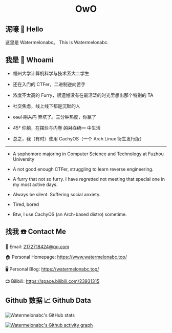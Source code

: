 <h1 align="center"> OwO </h1>

## 泥嚎 👋 Hello

这里是 Watermelonabc。
This is Watermelonabc.

## 我是 🤔 Whoami

- 福州大学计算机科学与技术系大二学生

- 还在入门的 CTFer，二进制逆向苦手

- 浓度不太高的 Furry，很遗憾没有在最活泛的时光里想出那个特别的 TA

- 社交焦虑，线上线下都是沉默的人

- ~~osu! 刚入门~~ 弃坑了。三分钟热度，你赢了

- 45° 仰躺，在摆烂与内卷 ~~的对立统一~~ 中生活

- 总之，我（有时）使用 CachyOS（一个 Arch Linux 衍生发行版）

---

- A sophomore majoring in Computer Science and Technology at Fuzhou University

- A not good enough CTFer, struggling to learn reverse engineering.

- A furry that not so furry. I have regretted not meeting that special one in my most active days.

- Always be silent. Suffering social anxiety.

- Tired, bored

- Btw, I use CachyOS (an Arch-based distro) sometime.

## 找我 ☎️ Contact Me

📮 Email: 2172718424@qq.com

🏠 Personal Homepage: https://www.watermelonabc.top/

🖥 Personal Blog: https://watermelonabc.top/

📺 Bilibili: https://space.bilibili.com/23931315

## Github 数据 📈 Github Data

![Watermelonabc's GitHub stats](https://github-readme-stats.vercel.app/api?username=rt265&show_icons=true&theme=tokyonight)

[![Watermelonabc's Github activity graph](https://github-readme-activity-graph.vercel.app/graph?username=rt265&theme=tokyo-night)](https://github.com/ashutosh00710/github-readme-activity-graph)

<!--
**rt265/rt265** is a ✨ _special_ ✨ repository because its `README.md` (this file) appears on your GitHub profile.

Here are some ideas to get you started:

- 🔭 I’m currently working on ...
- 🌱 I’m currently learning ...
- 👯 I’m looking to collaborate on ...
- 🤔 I’m looking for help with ...
- 💬 Ask me about ...
- 📫 How to reach me: ...
- 😄 Pronouns: ...
- ⚡ Fun fact: ...
-->
